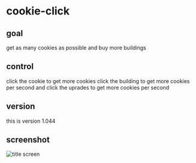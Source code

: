 # cookie-click

## goal

get as many cookies as possible and buy more buildings

## control

click the cookie to get more cookies click the building to get more cookies per second and click the uprades to get more cookies per second

## version

this is version 1.044

## screenshot

![title screen](https://slopeunblocked.online/upload/imgs/cookie-clicker.jpg)
